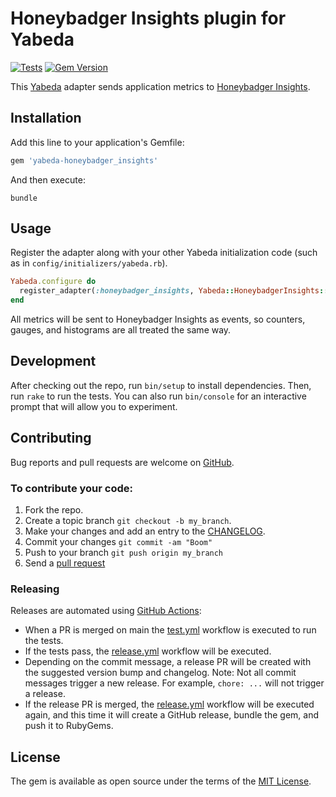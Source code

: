 # Honeybadger Insights plugin for Yabeda

[![Tests](https://github.com/honeybadger-io/yabeda-honeybadger_insights/actions/workflows/test.yml/badge.svg)](https://github.com/honeybadger-io/yabeda-honeybadger_insights/actions/workflows/test.yml)
[![Gem Version](https://badge.fury.io/rb/yabeda-honeybadger_insights.svg)](https://rubygems.org/gems/yabeda-honeybadger_insights)

This [Yabeda] adapter sends application metrics to [Honeybadger Insights].

## Installation

Add this line to your application's Gemfile:

```ruby
gem 'yabeda-honeybadger_insights'
```

And then execute:

```shell
bundle
```

## Usage

Register the adapter along with your other Yabeda initialization code (such as in `config/initializers/yabeda.rb`).

```ruby
Yabeda.configure do
  register_adapter(:honeybadger_insights, Yabeda::HoneybadgerInsights::Adapter.new)
end
```

All metrics will be sent to Honeybadger Insights as events, so counters, gauges, and histograms are all treated the same way.

## Development

After checking out the repo, run `bin/setup` to install dependencies. Then, run `rake` to run the tests. You can also run `bin/console` for an interactive prompt that will allow you to experiment.

## Contributing

Bug reports and pull requests are welcome on [GitHub](https://github.com/honeybadger-io/yabeda-honeybadger_insights).

### To contribute your code:

1. Fork the repo.
2. Create a topic branch `git checkout -b my_branch`.
3. Make your changes and add an entry to the [CHANGELOG](CHANGELOG.md).
4. Commit your changes `git commit -am "Boom"`
5. Push to your branch `git push origin my_branch`
6. Send a [pull request](https://github.com/honeybadger-io/yabeda-honeybadger_insights/pulls)

### Releasing

Releases are automated using [GitHub Actions](.github/workflows/release.yml):

* When a PR is merged on main the [test.yml](.github/workflows/test.yml) workflow is executed to run the tests.
* If the tests pass, the [release.yml](.github/workflows/release.yml) workflow will be executed.
* Depending on the commit message, a release PR will be created with the suggested  version bump and changelog.
  Note: Not all commit messages trigger a new release. For example, `chore: ...` will not trigger a release.
* If the release PR is merged, the [release.yml](.github/workflows/release.yml) workflow will be executed again, and this time it will create a GitHub release, bundle the gem, and push it to RubyGems.

## License

The gem is available as open source under the terms of the [MIT License](https://opensource.org/licenses/MIT).

[Honeybadger Insights]: https://www.honeybadger.io/tour/logging-observability/
[Yabeda]: https://github.com/yabeda-rb/yabeda
